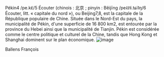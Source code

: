 Pékin4 /pe.kɛ̃/5 Écouter (chinois : 北京 ; pinyin : Běijīng /pe˨˩˦i.tɕi˥ŋ/6 Écouter, litt. « capitale du nord »), ou Beijing7,8, est la capitale de la République populaire de Chine. Située dans le Nord-Est du pays, la municipalité de Pékin, d'une superficie de 16 800 km2, est entourée par la province du Hebei ainsi que la municipalité de Tianjin. Pékin est considérée comme le centre politique et culturel de la Chine, tandis que Hong Kong et Shanghai dominent sur le plan économique.
![image](https://user-images.githubusercontent.com/115066388/198039350-c7256f86-aa2f-4279-9510-601ba4edb925.png)



Ballens François
